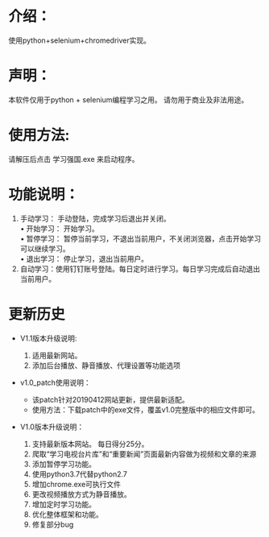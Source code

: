 # 介绍：
使用python+selenium+chromedriver实现。




# 声明：
本软件仅用于python + selenium编程学习之用。
请勿用于商业及非法用途。




# 使用方法:
请解压后点击 学习强国.exe 来启动程序。




# 功能说明：
1. 手动学习： 手动登陆，完成学习后退出并关闭。<br> 
    • 开始学习： 开始学习。<br> 
    • 暂停学习： 暂停当前学习，不退出当前用户，不关闭浏览器，点击开始学习可以继续学习。<br> 
    • 退出学习： 停止学习，退出当前用户。<br> 
2. 自动学习：使用钉钉账号登陆。每日定时进行学习。每日学习完成后自动退出当前用户。





# 更新历史
* V1.1版本升级说明:
    1. 适用最新网站。
    2. 添加后台播放、静音播放、代理设置等功能选项

* v1.0_patch使用说明：
    * 该patch针对20190412网站更新，提供最新适配。
    * 使用方法：下载patch中的exe文件，覆盖v1.0完整版中的相应文件即可。

* V1.0版本升级说明：
    1. 支持最新版本网站。 每日得分25分。
    2. 爬取“学习电视台片库”和“重要新闻”页面最新内容做为视频和文章的来源
    3. 添加暂停学习功能。
    4. 使用python3.7代替python2.7
    5. 增加chrome.exe可执行文件
    6. 更改视频播放方式为静音播放。
    7. 增加定时学习功能。
    8. 优化整体框架和功能。
    9. 修复部分bug
